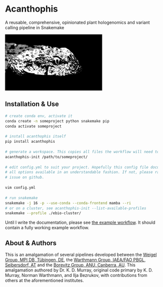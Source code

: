 # Acanthophis

A reusable, comprehensive, opinionated plant hologenomics and variant calling pipeline in Snakemake

<img src=".github/logo.jpg" width="320">

## Installation & Use

```bash
# create conda env, activate it
conda create -n someproject python snakemake pip
conda activate someproject

# install acanthophis itself
pip install acanthophis

# generate a workspace. This copies all files the workflow will need to your workspace directory.
acanthophis-init /path/to/someproject/

# edit config.yml to suit your project. Hopefully this config file documents
# all options available in an understandable fashion. If not, please raise an
# issue on github.

vim config.yml

# run snakemake
snakemake -j 16 -p --use-conda --conda-frontend mamba --ri
# or on a cluster, see acanthophis-init --list-available-profiles
snakemake --profile ./ebio-cluster/
```

Until I write the documentation, please see [the example workflow](example/).
It should contain a fully working example workflow.


## About & Authors

This is an amalgamation of several pipelines developed between the [Weigel Group, MPI DB, Tübingen, DE](https://weigelworld.org), the [Warthmann Group, IAEA/FAO PBGL, Seibersdorf, AT](http://warthmann.com) and the [Borevitz Group, ANU, Canberra, AU](https://borevitzlab.anu.edu.au). This amalgamation authored by Dr. K. D. Murray, original code primary by K. D. Murray, Norman Warthmann, and Ilja Bezrukov, with contributions from others at the aforementioned institutes.
